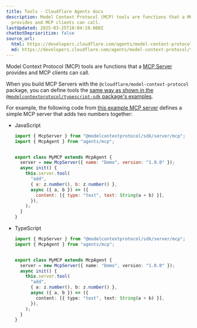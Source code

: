 ```yaml
---
title: Tools · Cloudflare Agents docs
description: Model Context Protocol (MCP) tools are functions that a MCP Server
  provides and MCP clients can call.
lastUpdated: 2025-03-25T10:04:19.000Z
chatbotDeprioritize: false
source_url:
  html: https://developers.cloudflare.com/agents/model-context-protocol/tools/
  md: https://developers.cloudflare.com/agents/model-context-protocol/tools/index.md
---
```


Model Context Protocol (MCP) tools are functions that a [MCP Server](https://developers.cloudflare.com/agents/model-context-protocol) provides and MCP clients can call.

When you build MCP Servers with the `@cloudflare/model-context-protocol` package, you can define tools the [same way as shown in the `@modelcontextprotocol/typescript-sdk` package's examples](https://github.com/modelcontextprotocol/typescript-sdk?tab=readme-ov-file#tools).

For example, the following code from [this example MCP server](https://github.com/cloudflare/ai/tree/main/demos/remote-mcp-server) defines a simple MCP server that adds two numbers together:

* JavaScript

  ```js
  import { McpServer } from "@modelcontextprotocol/sdk/server/mcp";
  import { McpAgent } from "agents/mcp";


  export class MyMCP extends McpAgent {
    server = new McpServer({ name: "Demo", version: "1.0.0" });
    async init() {
      this.server.tool(
        "add",
        { a: z.number(), b: z.number() },
        async ({ a, b }) => ({
          content: [{ type: "text", text: String(a + b) }],
        }),
      );
    }
  }
  ```

* TypeScript

  ```ts
  import { McpServer } from "@modelcontextprotocol/sdk/server/mcp";
  import { McpAgent } from "agents/mcp";


  export class MyMCP extends McpAgent {
    server = new McpServer({ name: "Demo", version: "1.0.0" });
    async init() {
      this.server.tool(
        "add",
        { a: z.number(), b: z.number() },
        async ({ a, b }) => ({
          content: [{ type: "text", text: String(a + b) }],
        }),
      );
    }
  }
  ```